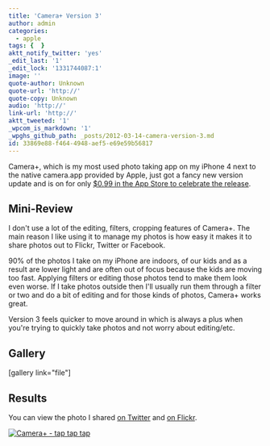 ```yaml
---
title: 'Camera+ Version 3'
author: admin
categories:
  - apple
tags: {  }
aktt_notify_twitter: 'yes'
_edit_last: '1'
_edit_lock: '1331744087:1'
image: ''
quote-author: Unknown
quote-url: 'http://'
quote-copy: Unknown
audio: 'http://'
link-url: 'http://'
aktt_tweeted: '1'
_wpcom_is_markdown: '1'
_wpghs_github_path: _posts/2012-03-14-camera-version-3.md
id: 33869e88-f464-4948-aef5-e69e59b56817
---
```

<p>Camera+, which is my most used photo taking app on my iPhone 4 next to the native camera.app provided by Apple, just got a fancy new version update and is on for only <a href="http://click.linksynergy.com/fs-bin/stat?id=6PFrOqNV4B8&offerid=146261&type=3&subid=0&tmpid=1826&RD_PARM1=http%253A%252F%252Fitunes.apple.com%252Fca%252Fapp%252Fcamera%252B%252Fid329670577%253Fmt%253D8%2526uo%253D4%2526partnerId%253D30" target="itunes_store">$0.99 in the App Store to celebrate the release</a>.</p>
<h2>Mini-Review</h2>
<p>I don't use a lot of the editing, filters, cropping features of Camera+. The main reason I like using it to manage my photos is how easy it makes it to share photos out to Flickr, Twitter or Facebook.</p>
<p>90% of the photos I take on my iPhone are indoors, of our kids and as a result are lower light and are often out of focus because the kids are moving too fast. Applying filters or editing those photos tend to make them look even worse. If I take photos outside then I'll usually run them through a filter or two and do a bit of editing and for those kinds of photos, Camera+ works great.</p>
<p>Version 3 feels quicker to move around in which is always a plus when you're trying to quickly take photos and not worry about editing/etc.</p>
<h2>Gallery</h2>
<p>[gallery link="file"]</p>
<h2>Results</h2>
<p>You can view the photo I shared <a href="https://twitter.com/#!/ichris/status/179970195023077376">on Twitter</a> and <a href="http://www.flickr.com/photos/lemon/6836247712/">on Flickr</a>.</p>
<p><a href="http://click.linksynergy.com/fs-bin/stat?id=6PFrOqNV4B8&offerid=146261&type=3&subid=0&tmpid=1826&RD_PARM1=http%253A%252F%252Fitunes.apple.com%252Fca%252Fapp%252Fcamera%252B%252Fid329670577%253Fmt%253D8%2526uo%253D4%2526partnerId%253D30" target="itunes_store"><img src="http://r.mzstatic.com/images/web/linkmaker/badge_appstore-lrg.gif" alt="Camera+ - tap tap tap" style="border: 0;"/></a></p>
